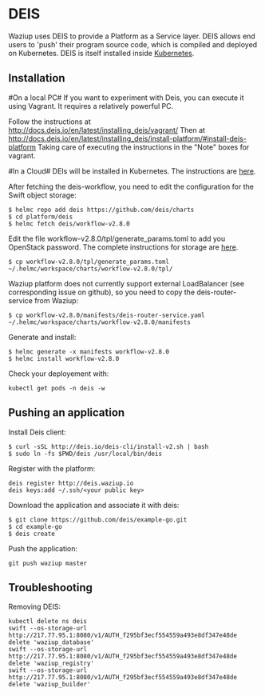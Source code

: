 
DEIS
====

Waziup uses DEIS to provide a Platform as a Service layer.
DEIS allows end users to 'push' their program source code, which is compiled and deployed on Kubernetes.
DEIS is itself installed inside [Kubernetes](../kubernetes/INSTALL.md).

Installation
------------

#On a local PC#
If you want to experiment with Deis, you can execute it using Vagrant.
It requires a relatively powerful PC.

Follow the instructions at http://docs.deis.io/en/latest/installing_deis/vagrant/
Then at http://docs.deis.io/en/latest/installing_deis/install-platform/#install-deis-platform
Taking care of executing the instructions in the "Note" boxes for vagrant.

#In a Cloud#
DEIs will be installed in Kubernetes.
The instructions are [here](https://deis.com/docs/workflow/installing-workflow).

After fetching the deis-workflow, you need to edit the configuration for the Swift object storage:

```
$ helmc repo add deis https://github.com/deis/charts
$ cd platform/deis
$ helmc fetch deis/workflow-v2.8.0
```

Edit the file workflow-v2.8.0/tpl/generate_params.toml to add you OpenStack password.
The complete instructions for storage are [here](https://deis.com/docs/workflow/installing-workflow/configuring-object-storage/).

```
$ cp workflow-v2.8.0/tpl/generate_params.toml ~/.helmc/workspace/charts/workflow-v2.8.0/tpl/
```

Waziup platform does not currently support external LoadBalancer (see corresponding issue on github), so you need to copy the deis-router-service from Waziup:
```
$ cp workflow-v2.8.0/manifests/deis-router-service.yaml ~/.helmc/workspace/charts/workflow-v2.8.0/manifests
```

Generate and install:
```
$ helmc generate -x manifests workflow-v2.8.0
$ helmc install workflow-v2.8.0
```

Check your deployement with:

```
kubectl get pods -n deis -w
```

Pushing an application
----------------------

Install Deis client:
```
$ curl -sSL http://deis.io/deis-cli/install-v2.sh | bash
$ sudo ln -fs $PWD/deis /usr/local/bin/deis
```

Register with the platform:
```
deis register http://deis.waziup.io
deis keys:add ~/.ssh/<your public key>
```

Download the application and associate it with deis:
```
$ git clone https://github.com/deis/example-go.git
$ cd example-go
$ deis create
```

Push the application:
```
git push waziup master
```

Troubleshooting
---------------

Removing DEIS:
```
kubectl delete ns deis
swift --os-storage-url http://217.77.95.1:8080/v1/AUTH_f295bf3ecf554559a493e8df347e48de delete 'waziup_database'
swift --os-storage-url http://217.77.95.1:8080/v1/AUTH_f295bf3ecf554559a493e8df347e48de delete 'waziup_registry'
swift --os-storage-url http://217.77.95.1:8080/v1/AUTH_f295bf3ecf554559a493e8df347e48de delete 'waziup_builder'
```
